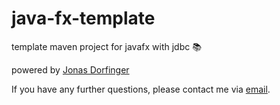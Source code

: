 # java-fx-template
template maven project for javafx with jdbc 📚

powered by [Jonas Dorfinger](https://dorfingerjonas.github.io)

If you have any further questions, please contact me via [email](mailto:jonas.dorfinger@gmx.at).
